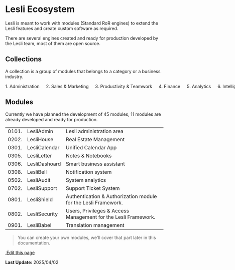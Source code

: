 # Lesli Ecosystem
Lesli is meant to work with modules (Standard RoR engines) to extend the Lesli features and create custom software as required.

There are several engines created and ready for production developed by the Lesli team, most of them are open source.

## Collections 
A collection is a group of modules that belongs to a category or a business industry.

<div class="columns is-multiline lesli-css-color-collections">
    <div class="has-text-centered px-4 py-6 br-2 br-2 has-text-white lesli-background-collection-administration">
        1.&nbsp;Administration
    </div>
    <div class="has-text-centered px-4 py-6 br-2 has-text-white lesli-background-collection-sales">
        2.&nbsp;Sales&nbsp;&&nbsp;Marketing
    </div>
    <div class="has-text-centered px-4 py-6 br-2 has-text-white lesli-background-collection-productivity">
        3.&nbsp;Productivity&nbsp;&&nbsp;Teamwork
    </div>
    <div class="has-text-centered px-4 py-6 br-2 has-text-white lesli-background-collection-finance">
        4.&nbsp;Finance
    </div>
    <div class="has-text-centered px-4 py-6 br-2 has-text-black lesli-background-collection-analytics">
        5.&nbsp;Analytics
    </div>
    <div class="has-text-centered px-4 py-6 br-2 has-text-white lesli-background-collection-intelligence">
        6.&nbsp;Intelligence
    </div>
    <div class="has-text-centered px-4 py-6 br-2 has-text-black lesli-background-collection-it">
        7.&nbsp;IT&nbsp;&&nbsp;Help&nbsp;Desk
    </div>
    <div class="has-text-centered px-4 py-6 br-2 has-text-black lesli-background-collection-security">
        8.&nbsp;Security&nbsp;&&nbsp;Privacy
    </div>
    <div class="has-text-centered px-4 py-6 br-2 has-text-black lesli-background-collection-integration">
        9.&nbsp;Integrations
    </div>
</div>


## Modules 
Currently we have planned the development of 45 modules, 11 modules are already developed and ready for production.

<table class="table is-fullwidth is-striped" style="display: table;">
    <tr>
        <td>0101.</td>
        <td>LesliAdmin</td>
        <td>Lesli administration area</td>
    </tr>
    <tr>
        <td>0202.</td>
        <td>LesliHouse</td>
        <td>Real Estate Management</td>
    </tr>
    <tr>
        <td>0301.</td>
        <td>LesliCalendar</td>
        <td>Unified Calendar App</td>
    </tr>
    <tr>
        <td>0305.</td>
        <td>LesliLetter</td>
        <td>Notes & Notebooks</td>
    </tr>
    <tr>
        <td>0306.</td>
        <td>LesliDashoard</td>
        <td>Smart business assistant</td>
    </tr>
    <tr>
        <td>0308.</td>
        <td>LesliBell</td>
        <td>Notification system</td>
    </tr>
    <tr>
        <td>0502.</td>
        <td>LesliAudit</td>
        <td>System analytics</td>
    </tr>
    <tr>
        <td>0702.</td>
        <td>LesliSupport</td>
        <td>Support Ticket System</td>
    </tr>
    <tr>
        <td>0801.</td>
        <td>LesliShield</td>
        <td>Authentication & Authorization module for the Lesli Framework.</td>
    </tr>
    <tr>
        <td>0802.</td>
        <td>LesliSecurity</td>
        <td>Users, Privileges & Access Management for the Lesli Framework.</td>
    </tr>
    <tr>
        <td>0901.</td>
        <td>LesliBabel</td>
        <td>Translation management</td>
    </tr>
</table>

> You can create your own modules, we'll cover that part later in this documentation.


<section class="lesli-markdown-info">
    <p><a target="blank" href="https://github.com/LesliTech/Lesli/tree/master/docs/about/ecosystem.md"><i class="ri-external-link-fill"></i>&nbsp;Edit this page</a><p/>
    <p><b>Last Update: </b>2025/04/02</p>
</section>

<!-- This code was automatically generated -->
<!-- to update this docs please run rake docs:build -->

